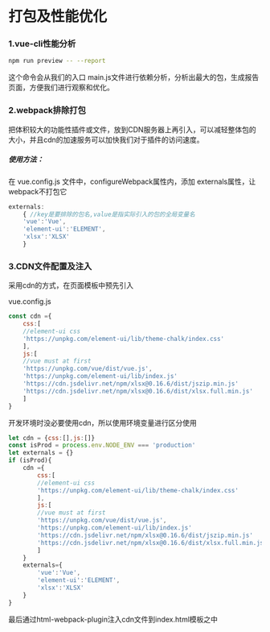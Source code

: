 # 打包及性能优化

### 1.vue-cli性能分析

```bash
npm run preview -- --report
```

这个命令会从我们的入口 main.js文件进行依赖分析，分析出最大的包，生成报告页面，方便我们进行观察和优化。



### 2.webpack排除打包

把体积较大的功能性插件或文件，放到CDN服务器上再引入，可以减轻整体包的大小，并且cdn的加速服务可以加快我们对于插件的访问速度。

##### 使用方法：

在 vue.config.js 文件中，configureWebpack属性内，添加 externals属性，让webpack不打包它

```js
externals:
	{ //key是要排除的包名,value是指实际引入的包的全局变量名
	'vue':'Vue',
	'element-ui':'ELEMENT',
	'xlsx':'XLSX'
	}
```



### 3.CDN文件配置及注入

采用cdn的方式，在页面模板中预先引入

vue.config.js

```js
const cdn ={
	css:[
	//element-ui css
	'https://unpkg.com/element-ui/lib/theme-chalk/index.css'
	],
	js:[
	//vue must at first
	'https://unpkg.com/vue/dist/vue.js',
	'https://unpkg.com/element-ui/lib/index.js'
	'https://cdn.jsdelivr.net/npm/xlsx@0.16.6/dist/jszip.min.js'
	'https://cdn.jsdelivr.net/npm/xlsx@0.16.6/dist/xlsx.full.min.js'
	]
}
```

开发环境时没必要使用cdn，所以使用环境变量进行区分使用

```js
let cdn = {css:[],js:[]}
const isProd = process.env.NODE_ENV === 'production'
let externals = {}
if (isProd){
    cdn ={
		css:[
		//element-ui css
		'https://unpkg.com/element-ui/lib/theme-chalk/index.css'
		],
		js:[
		//vue must at first
		'https://unpkg.com/vue/dist/vue.js',
		'https://unpkg.com/element-ui/lib/index.js'
		'https://cdn.jsdelivr.net/npm/xlsx@0.16.6/dist/jszip.min.js'
		'https://cdn.jsdelivr.net/npm/xlsx@0.16.6/dist/xlsx.full.min.js'
		]
	}
	externals={
		'vue':'Vue',
		'element-ui':'ELEMENT',
		'xlsx':'XLSX'
	}
}
```

最后通过html-webpack-plugin注入cdn文件到index.html模板之中

